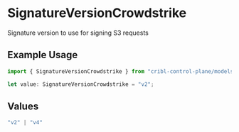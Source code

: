 # SignatureVersionCrowdstrike

Signature version to use for signing S3 requests

## Example Usage

```typescript
import { SignatureVersionCrowdstrike } from "cribl-control-plane/models/operations";

let value: SignatureVersionCrowdstrike = "v2";
```

## Values

```typescript
"v2" | "v4"
```